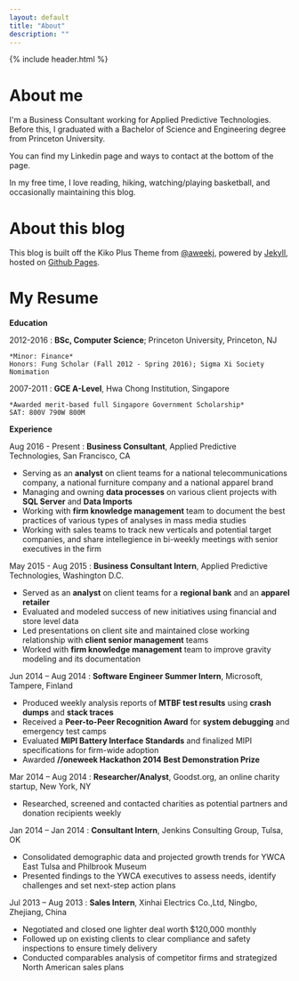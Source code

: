 ```yaml
---
layout: default
title: "About"
description: ""
---
```

{% include header.html %}

# About me

I'm a Business Consultant working for Applied Predictive Technologies. Before this, I graduated with a Bachelor of Science and Engineering degree from Princeton University.

You can find my Linkedin page and ways to contact at the bottom of the page. 

In my free time, I love reading, hiking, watching/playing basketball, and occasionally maintaining this blog.

# About this blog
This blog is built off the Kiko Plus Theme from [@aweekj](https://aweekj.github.io/Kiko-plus), powered by [Jekyll](http://jekyllrb.com), hosted on [Github Pages](https://pages.github.com).

# My Resume
**Education**

2012-2016
:   **BSc, Computer Science**; Princeton University, Princeton, NJ

    *Minor: Finance*  
    Honors: Fung Scholar (Fall 2012 - Spring 2016); Sigma Xi Society Nomimation

2007-2011
:	**GCE A-Level**, Hwa Chong Institution, Singapore

	*Awarded merit-based full Singapore Government Scholarship*  
	SAT: 800V 790W 800M

**Experience**

Aug 2016 - Present
:    **Business Consultant**, Applied Predictive Technologies, San Francisco, CA  
- Serving as an **analyst** on client teams for a national telecommunications company, a national furniture company and a national apparel brand
- Managing and owning **data processes** on various client projects with **SQL Server** and **Data Imports**
- Working with **firm knowledge management** team to document the best practices of various types of analyses in mass media studies
- Working with sales teams to track new verticals and potential target companies, and share intellegience in bi-weekly meetings with senior executives in the firm

May 2015 - Aug 2015
:   **Business Consultant Intern**, Applied Predictive Technologies, Washington D.C.
- Served as an **analyst** on client teams for a **regional bank** and an **apparel retailer**
- Evaluated and modeled success of new initiatives using financial and store level data
- Led presentations on client site and maintained close working relationship with **client senior management** teams
- Worked with **firm knowledge management** team to improve gravity modeling and its documentation

Jun 2014 – Aug 2014
:   **Software Engineer Summer Intern**, Microsoft, Tampere, Finland
- Produced weekly analysis reports of **MTBF test results** using **crash dumps** and **stack traces**
- Received a **Peer-to-Peer Recognition Award** for **system debugging** and emergency test camps 
- Evaluated **MIPI Battery Interface Standards** and finalized MIPI specifications for firm-wide adoption
- Awarded **//oneweek Hackathon 2014 Best Demonstration Prize**

Mar 2014 – Aug 2014
:   **Researcher/Analyst**, Goodst.org, an online charity startup, New York, NY
- Researched, screened and contacted charities as potential partners and donation recipients weekly

Jan 2014 – Jan 2014
:   **Consultant Intern**, Jenkins Consulting Group, Tulsa, OK			    
- Consolidated demographic data and projected growth trends for YWCA East Tulsa and Philbrook Museum
- Presented findings to the YWCA executives to assess needs, identify challenges and set next-step action plans

Jul 2013 – Aug 2013
:   **Sales Intern**, Xinhai Electrics Co.,Ltd, Ningbo, Zhejiang, China
- Negotiated and closed one lighter deal worth $120,000 monthly
- Followed up on existing clients to clear compliance and safety inspections to ensure timely delivery
- Conducted comparables analysis of competitor firms and strategized North American sales plans

